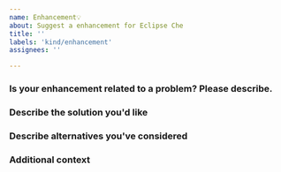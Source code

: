 ```yaml
---
name: Enhancement💡
about: Suggest a enhancement for Eclipse Che
title: ''
labels: 'kind/enhancement'
assignees: ''

---
```

### Is your enhancement related to a problem? Please describe.
<!-- A clear and concise description of what the problem is. Ex. I'm always frustrated when [...] -->

### Describe the solution you'd like
<!-- A clear and concise description of what you want to happen. -->

### Describe alternatives you've considered
<!--A clear and concise description of any alternative solutions or features you've considered. -->

### Additional context
<!-- Add any other context or screenshots about the enhancement here. -->
